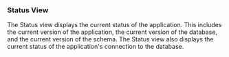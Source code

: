 <!-- markdownlint-disable MD041 -->

### Status View

The Status view displays the current status of the application. This includes the current version of the application, the current version of the database, and the current version of the schema. The Status view also displays the current status of the application's connection to the database.
